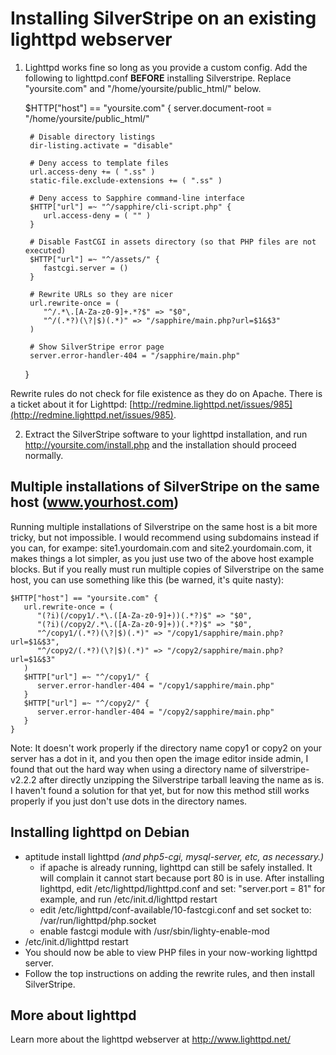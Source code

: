 # Installing SilverStripe on an existing lighttpd webserver

1. Lighttpd works fine so long as you provide a custom config. Add the following to lighttpd.conf **BEFORE** installing
Silverstripe. Replace "yoursite.com" and "/home/yoursite/public_html/" below.

	
	$HTTP["host"] == "yoursite.com" {
	    server.document-root = "/home/yoursite/public_html/"
	
	    # Disable directory listings
	    dir-listing.activate = "disable"
	
	    # Deny access to template files
	    url.access-deny += ( ".ss" )
	    static-file.exclude-extensions += ( ".ss" )
	
	    # Deny access to Sapphire command-line interface
	    $HTTP["url"] =~ "^/sapphire/cli-script.php" {
	       url.access-deny = ( "" )
	    }
	
	    # Disable FastCGI in assets directory (so that PHP files are not executed)
	    $HTTP["url"] =~ "^/assets/" {
	       fastcgi.server = ()
	    }
	
	    # Rewrite URLs so they are nicer
	    url.rewrite-once = (
	       "^/.*\.[A-Za-z0-9]+.*?$" => "$0",
	       "^/(.*?)(\?|$)(.*)" => "/sapphire/main.php?url=$1&$3"
	    )
	
	    # Show SilverStripe error page
	    server.error-handler-404 = "/sapphire/main.php" 
	}


Rewrite rules do not check for file existence as they do on Apache. There is a ticket about it for Lighttpd:
[http://redmine.lighttpd.net/issues/985](http://redmine.lighttpd.net/issues/985).

2. Extract the SilverStripe software to your lighttpd installation, and run http://yoursite.com/install.php and the
installation should proceed normally.

## Multiple installations of SilverStripe on the same host (www.yourhost.com)

Running multiple installations of Silverstripe on the same host is a bit more tricky, but not impossible.  I would
recommend using subdomains instead if you can, for exampe: site1.yourdomain.com and site2.yourdomain.com, it makes
things a lot simpler, as you just use two of the above host example blocks. But if you really must run multiple copies
of Silverstripe on the same host, you can use something like this (be warned, it's quite nasty):

	
	$HTTP["host"] == "yoursite.com" {
	   url.rewrite-once = (
	      "(?i)(/copy1/.*\.([A-Za-z0-9]+))(.*?)$" => "$0",
	      "(?i)(/copy2/.*\.([A-Za-z0-9]+))(.*?)$" => "$0",
	      "^/copy1/(.*?)(\?|$)(.*)" => "/copy1/sapphire/main.php?url=$1&$3",
	      "^/copy2/(.*?)(\?|$)(.*)" => "/copy2/sapphire/main.php?url=$1&$3"
	   )
	   $HTTP["url"] =~ "^/copy1/" {
	      server.error-handler-404 = "/copy1/sapphire/main.php"
	   }
	   $HTTP["url"] =~ "^/copy2/" {
	      server.error-handler-404 = "/copy2/sapphire/main.php"
	   }
	}


Note: It doesn't work properly if the directory name copy1 or copy2 on your server has a dot in it, and you then open
the image editor inside admin, I found that out the hard way when using a directory name of silverstripe-v2.2.2 after
directly unzipping the Silverstripe tarball leaving the name as is. I haven't found a solution for that yet, but for now
this method still works properly if you just don't use dots in the directory names.

## Installing lighttpd on Debian

*  aptitude install lighttpd *(and php5-cgi, mysql-server, etc, as necessary.)*
    * if apache is already running, lighttpd can still be safely installed. It will complain it cannot start because
port 80 is in use. After installing lighttpd, edit /etc/lighttpd/lighttpd.conf  and set: "server.port = 81" for example,
and run /etc/init.d/lighttpd restart
    * edit /etc/lighttpd/conf-available/10-fastcgi.conf and set socket to: /var/run/lighttpd/php.socket
    * enable fastcgi module with /usr/sbin/lighty-enable-mod
*  /etc/init.d/lighttpd restart
*  You should now be able to view PHP files in your now-working lighttpd server.
*  Follow the top instructions on adding the rewrite rules, and then install SilverStripe.

## More about lighttpd

Learn more about the lighttpd webserver at http://www.lighttpd.net/
